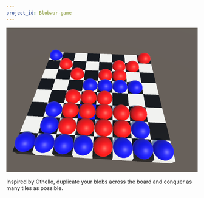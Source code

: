 ```yaml
---
project_id: Blobwar-game
---
```


![Blobwar gameplay](/assets/pictures/Blobwar-preview.png)

Inspired by Othello, duplicate your blobs across the board and conquer as many tiles as possible.